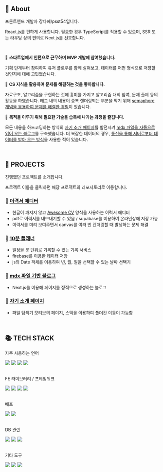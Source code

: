 ## 🌊 About
프론트엔드 개발자 강다혜/psst54입니다.

React.js를 편하게 사용합니다. 필요한 경우 TypeScript를 적용할 수 있으며, SSR 또는 라우팅 상의 편의로 Next.js를 선호합니다.

<br />

🌊 **스타트업에서 인턴으로 근무하며 MVP 개발에 참여했습니다.**

기획 단계부터 참여하여 유저 플로우를 함께 살펴보고, 데이터를 어떤 형식으로 저장할 것인지에 대해 고민했습니다.

🌊 **CS 지식을 활용하여 문제를 해결하는 것을 좋아합니다.**

자료구조, 알고리즘을 구현하는 것에 흥미를 가지고 알고리즘 대회 참여, 문제 출제 등의 활동을 하였습니다. <canvas/> 태그 내의 내용이 중복 렌더링되는 부분을 막기 위해 [semaphore 개념을 응용하여 문제를 해결한 경험](https://github.com/psst54/resume-builder)이 있습니다.

🌊 **목적을 이루기 위해 필요한 기술을 습득해 나가는 과정을 즐깁니다.**

모든 내용을 하드코딩하는 방식의 [자기 소개 페이지](https://github.com/psst54/psst54_main_open)를 발전시켜 [mdx 파일을 자동으로 읽어 오는 블로그](https://github.com/psst54/psst54_blog_open)를 구축했습니다. 더 복잡한 데이터의 경우, [통신을 통해 서버로부터 데이터를 받아 오는 방식](https://github.com/psst54/time_tracker_open)을 사용한 적이 있습니다.

<br/>

## 📑 PROJECTS
진행했던 프로젝트를 소개합니다.

프로젝트 이름을 클릭하면 해당 프로젝트의 레포지토리로 이동합니다.

### 📌 [이력서 에디터](https://github.com/psst54/resume-builder)
- 한글이 깨지지 않고 [Awesome CV](https://github.com/posquit0/Awesome-CV) 양식을 사용하는 이력서 에디터
- pdf로 이력서를 내보내기할 수 있음 / supabase를 이용하여 온라인상에 저장 가능
- 이력서를 미리 보여주면서 canvas를 여러 번 렌더링할 때 발생하는 문제 해결

### 📌 [10분 플래너](https://github.com/psst54/time_tracker_open)

- 일정을 분 단위로 기록할 수 있는 기록 서비스
- firebase를 이용한 데이터 저장
- js의 Date 객체를 이용하여 년, 월, 일을 선택할 수 있는 날짜 선택기

### 📌 [mdx 파일 기반 블로그](https://github.com/psst54/psst54_blog_open)

- Next.js를 이용해 페이지를 정적으로 생성하는 블로그


### 📌 [자기 소개 페이지](https://github.com/psst54/psst54_main_open)

- 파일 탐색기 모티브의 페이지, 스택을 이용하여 폴더간 이동이 가능함

<br/>

## 📚 TECH STACK
자주 사용하는 언어
<div>
  <img src="https://img.shields.io/badge/c++-00599C?style=for-the-badge&logo=c%2B%2B&logoColor=white">
  <img src="https://img.shields.io/badge/JavaScript-F7DF1E?style=for-the-badge&logo=javascript&logoColor=black"/>
  <img src="https://img.shields.io/badge/TypeScript-3178C6?style=for-the-badge&logo=typescript&logoColor=white"/>
  <img src="https://img.shields.io/badge/python-3776AB?style=for-the-badge&logo=python&logoColor=white">
</div>

<br/>

FE 라이브러리 / 프레임워크
<div>
  <img src="https://img.shields.io/badge/React.js-61DAFB?style=for-the-badge&logo=React&logoColor=white"/>
  <img src="https://img.shields.io/badge/Next.js-000000?style=for-the-badge&logo=nextdotjs&logoColor=white"/>
  <img src="https://img.shields.io/badge/Redux-764ABC?style=for-the-badge&logo=redux&logoColor=white"/>
  <img src="https://img.shields.io/badge/Remix-000000?style=for-the-badge&logo=remix&logoColor=white"/>
</div>

<br/>

배포
<div>
  <img src="https://img.shields.io/badge/Cloudflare-F38020?style=for-the-badge&logo=cloudflare&logoColor=white"/>
  <img src="https://img.shields.io/badge/Vercel-000000?style=for-the-badge&logo=vercel&logoColor=white"/>
</div>

<br/>

DB 관련
<div>
  <img src="https://img.shields.io/badge/firebase-FFCA28?style=for-the-badge&logo=firebase&logoColor=black"/>
  <img src="https://img.shields.io/badge/Supabase-3FCF8E?style=for-the-badge&logo=supabase&logoColor=white"/>
  <img src="https://img.shields.io/badge/mysql-4479A1?style=for-the-badge&logo=mysql&logoColor=white"/>
</div>

<br/>

기타 도구
<div>
  <img src="https://img.shields.io/badge/Github-181717?style=for-the-badge&logo=github&logoColor=white"/>
  <img src="https://img.shields.io/badge/Figma-F24E1E?style=for-the-badge&logo=figma&logoColor=white"/>
  <img src="https://img.shields.io/badge/Adobe Photoshop-31A8FF?style=for-the-badge&logo=adobephotoshop&logoColor=white"/>
</div>
